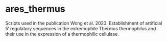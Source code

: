 # ares_thermus
Scripts used in the publication Wong et al. 2023. Establishment of artificial 5′ regulatory sequences in the extremophile Thermus thermophilus and their use in the expression of a thermophilic cellulase.
